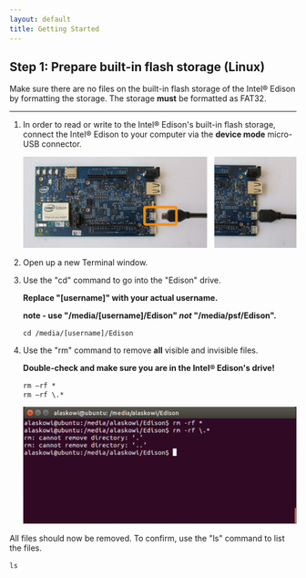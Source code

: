 ```yaml
---
layout: default
title: Getting Started
---
```


## Step 1: Prepare built-in flash storage (Linux)

Make sure there are no files on the built-in flash storage of the Intel® Edison by formatting the storage. The storage **must** be formatted as FAT32.

---

1. In order to read or write to the Intel® Edison's built-in flash storage, connect the Intel® Edison to your computer via the **device mode** micro-USB connector.

    ![Micro-USB cable being plugged into the top micro-USB connector](../assembly/arduino_expansion_board/images/device_mode-usb_cable-before_after.png)

2. Open up a new Terminal window.

3. Use the "cd" command to go into the "Edison" drive. 

    **Replace "[username]" with your actual username.**
    
    **note - use "/media/[username]/Edison" _not_ "/media/psf/Edison".**

    ```
    cd /media/[username]/Edison
    ```

4. Use the "rm" command to remove **all** visible and invisible files. 

    **Double-check and make sure you are in the Intel® Edison's drive!**

    ```
    rm –rf *
    rm –rf \.*
    ```

    ![Screenshot of running the rm commands](images/terminal-remove_files.png)

<div class="callout done" markdown="1">

All files should now be removed. To confirm, use the "ls" command to list the files.

```
ls
```
</div>